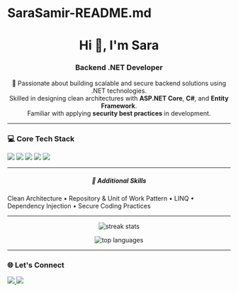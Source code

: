 # SaraSamir-README.md
<h1 align="center">Hi 👋, I'm Sara</h1>
<h3 align="center">Backend .NET Developer</h3>

<p align="center">
🚀 Passionate about building scalable and secure backend solutions using .NET technologies.<br/>
Skilled in designing clean architectures with <b>ASP.NET Core</b>, <b>C#</b>, and <b>Entity Framework</b>.<br/>
Familiar with applying <b>security best practices</b> in development.
</p>

---

### 💻 Core Tech Stack
<p align="left">
  <img src="https://img.shields.io/badge/C%23-239120?style=for-the-badge&logo=c-sharp&logoColor=white"/>
  <img src="https://img.shields.io/badge/.NET-512BD4?style=for-the-badge&logo=dotnet&logoColor=white"/>
  <img src="https://img.shields.io/badge/ASP.NET_Core-5C2D91?style=for-the-badge&logo=.net&logoColor=white"/>
  <img src="https://img.shields.io/badge/Entity_Framework-512BD4?style=for-the-badge&logo=nuget&logoColor=white"/>
  <img src="https://img.shields.io/badge/SQL_Server-CC2927?style=for-the-badge&logo=microsoft-sql-server&logoColor=white"/>
</p>

---

<h5 align="center">🔧 Additional Skills</h5>

<p5 align="center">
Clean Architecture • Repository & Unit of Work Pattern • LINQ • Dependency Injection • Secure Coding Practices
</p5>

---


<p align="center">
  <img src="https://github-readme-streak-stats.herokuapp.com/?user=YourGitHubUsername&theme=tokyonight" alt="streak stats"/>
</p>
<p align="center">
  <img src="https://github-readme-stats.vercel.app/api/top-langs/?username=YourGitHubUsername&layout=compact&theme=tokyonight" alt="top languages"/>
</p>

---

### 🌐 Let's Connect
<p align="left">
  <a href="https://www.linkedin.com/in/sara-samir-elghazally?utm_source=share&utm_campaign=share_via&utm_content=profile&utm_medium=android_app" target="blank">
    <img src="https://img.shields.io/badge/LinkedIn-0A66C2?style=for-the-badge&logo=linkedin&logoColor=white"/>
  </a>
  <a href="mailto:sarasamir9202@gmail.com">
    <img src="https://img.shields.io/badge/Email-D14836?style=for-the-badge&logo=gmail&logoColor=white"/>
  </a>
</p>
